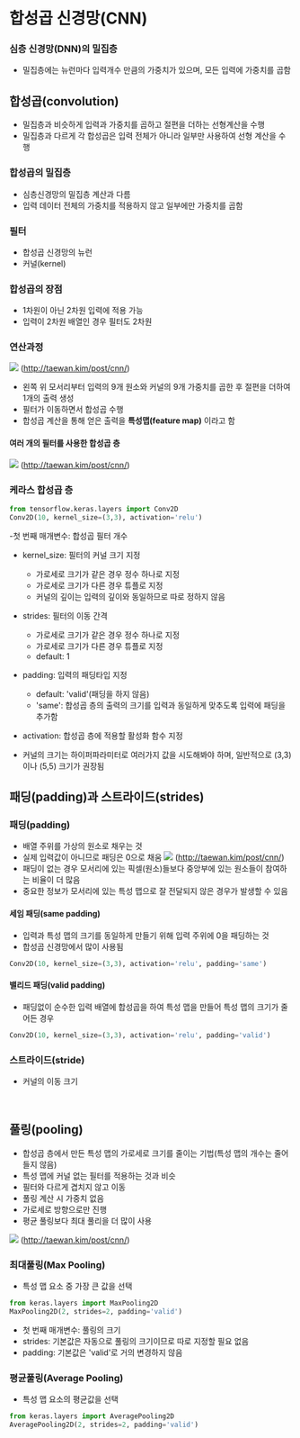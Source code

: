 # 합성곱 신경망(CNN)

### 심층 신경망(DNN)의 밀집층
- 밀집층에는 뉴런마다 입력개수 만큼의 가중치가 있으며, 모든 입력에 가중치를 곱함

## 합성곱(convolution)
- 밀집층과 비슷하게 입력과 가중치를 곱하고 절편을 더하는 선형계산을 수행
- 밀집층과 다르게 각 합성곱은 입력 전체가 아니라 일부만 사용하여 선형 계산을 수행

### 합성곱의 밀집층
- 심층신경망의 밀집층 계산과 다름
- 입력 데이터 전체의 가중치를 적용하지 않고 일부에만 가중치를 곱함

### 필터
- 합성곱 신경망의 뉴런
- 커널(kernel)

### 합성곱의 장점
- 1차원이 아닌 2차원 입력에 적용 가능
- 입력이 2차원 배열인 경우 필터도 2차원


### 연산과정
![](https://taewanmerepo.github.io/2018/01/cnn/filter.jpg)
(http://taewan.kim/post/cnn/)
- 왼쪽 위 모서리부터 입력의 9개 원소와 커널의 9개 가중치를 곱한 후 절편을 더하여 1개의 출력 생성
- 필터가 이동하면서 합성곱 수행
- 합성곱 계산을 통해 얻은 출력을 **특성맵(feature map)** 이라고 함

#### 여러 개의 필터를 사용한 합성곱 층
![](https://taewanmerepo.github.io/2018/01/cnn/conv2.jpg)
(http://taewan.kim/post/cnn/)


### 케라스 합성곱 층
```python
from tensorflow.keras.layers import Conv2D
Conv2D(10, kernel_size=(3,3), activation='relu')
```
-첫 번째 매개변수: 합성곱 필터 개수
- kernel_size: 필터의 커널 크기 지정
    - 가로세로 크기가 같은 경우 정수 하나로 지정
    - 가로세로 크기가 다른 경우 튜플로 지정
    - 커널의 깊이는 입력의 깊이와 동일하므로 따로 정하지 않음
- strides: 필터의 이동 간격
    - 가로세로 크기가 같은 경우 정수 하나로 지정
    - 가로세로 크기가 다른 경우 튜플로 지정
    - default: 1
- padding: 입력의 패딩타입 지정
    - default: 'valid'(패딩을 하지 않음)
    - 'same': 합성곱 층의 출력의 크기를 입력과 동일하게 맞추도록 입력에 패딩을 추가함
- activation: 합성곱 층에 적용할 활성화 함수 지정

- 커널의 크기는 하이퍼파라미터로 여러가지 값을 시도해봐야 하며, 일반적으로 (3,3)이나 (5,5) 크기가 권장됨

## 패딩(padding)과 스트라이드(strides)
### 패딩(padding)
- 배열 주위를 가상의 원소로 채우는 것
- 실제 입력값이 아니므로 패딩은 0으로 채움
![](https://taewanmerepo.github.io/2018/01/cnn/padding.png)
(http://taewan.kim/post/cnn/)
- 패딩이 없는 경우 모서리에 있는 픽셀(원소)들보다 중앙부에 있는 원소들이 참여하는 비율이 더 많음
- 중요한 정보가 모서리에 있는 특성 맵으로 잘 전달되지 않은 경우가 발생할 수 있음

#### 세임 패딩(same padding)
- 입력과 특성 맵의 크기를 동일하게 만들기 위해 입력 주위에 0을 패딩하는 것
- 합성곱 신경망에서 많이 사용됨
```python
Conv2D(10, kernel_size=(3,3), activation='relu', padding='same')
```

#### 밸리드 패딩(valid padding)
- 패딩없이 순수한 입력 배열에 합성곱을 하여 특성 맵을 만들어 특성 맵의 크기가 줄어든 경우
```python
Conv2D(10, kernel_size=(3,3), activation='relu', padding='valid')
```

### 스트라이드(stride)
- 커널의 이동 크기

<br>

## 풀링(pooling)
- 합성곱 층에서 만든 특성 맵의 가로세로 크기를 줄이는 기법(특성 맵의 개수는 줄어들지 않음)
- 특성 맵에 커널 없는 필터를 적용하는 것과 비슷
- 필터와 다르게 겹치지 않고 이동
- 풀링 계산 시 가중치 없음
- 가로세로 방향으로만 진행
- 평균 풀링보다 최대 풀리을 더 많이 사용

![](https://taewanmerepo.github.io/2018/02/cnn/maxpulling.png)
(http://taewan.kim/post/cnn/)

### 최대풀링(Max Pooling)
- 특성 맵 요소 중 가장 큰 값을 선택
```python
from keras.layers import MaxPooling2D
MaxPooling2D(2, strides=2, padding='valid')
```
- 첫 번째 매개변수: 풀링의 크기
- strides: 기본값은 자동으로 풀링의 크기이므로 따로 지정할 필요 없음
- padding: 기본값은 'valid'로 거의 변경하지 않음

### 평균풀링(Average Pooling)
- 특성 맵 요소의 평균값을 선택
```python
from keras.layers import AveragePooling2D
AveragePooling2D(2, strides=2, padding='valid')
```